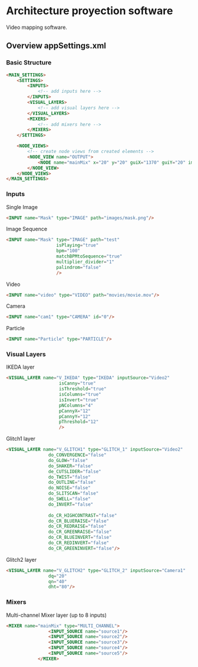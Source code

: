 Architecture proyection software
================================

Video mapping software.


Overview appSettings.xml
------------------------

### Basic Structure

```html
<MAIN_SETTINGS>
    <SETTINGS>
        <INPUTS>
            <!-- add inputs here -->
        </INPUTS>
        <VISUAL_LAYERS>
            <!-- add visual layers here --> 
        </VISUAL_LAYERS>
        <MIXERS>
        	<!-- add mixers here --> 
        </MIXERS>
    </SETTINGS>

    <NODE_VIEWS>
    	<!-- create node views from created elements --> 
        <NODE_VIEW name="OUTPUT">
            <NODE name="mainMix" x="20" y="20" guiX="1370" guiY="20" imageScale="1.35" guiWidth="200" />
        </NODE_VIEW>
    </NODE_VIEWS>
</MAIN_SETTINGS>
```

### Inputs

Single Image
```html
<INPUT name="Mask" type="IMAGE" path="images/mask.png"/>
```

Image Sequence
```html
<INPUT name="Mask" type="IMAGE" path="test"
                   isPlaying="true" 
                   bpm="100" 
                   matchBPMtoSequence="true" 
                   multiplier_divider="1"
                   palindrom="false"
                   />
```

Video
```html
<INPUT name="video" type="VIDEO" path="movies/movie.mov"/>
```

Camera
```html
<INPUT name="cam1" type="CAMERA" id="0"/>
```

Particle
```html
<INPUT name="Particle" type="PARTICLE"/>
```

### Visual Layers

IKEDA layer
```html
<VISUAL_LAYER name="V_IKEDA" type="IKEDA" inputSource="Video2"
                    isCanny="true" 
                    isThreshold="true" 
                    isColumns="true" 
                    isInvert="true"
                    pNColumns="4"
                    pCannyX="12"
                    pCannyY="12"
                    pThreshold="12"
                    />
```

Glitch1 layer
```html
<VISUAL_LAYER name="V_GLITCH1" type="GLITCH_1" inputSource="Video2"
                do_CONVERGENCE="false"
                do_GLOW="false"
                do_SHAKER="false"
                de_CUTSLIDER="false"
                do_TWIST="false"
                do_OUTLINE="false"
                do_NOISE="false"
                do_SLITSCAN="false"
                do_SWELL="false"
                do_INVERT="false"
                
                do_CR_HIGHCONTRAST="false"
                do_CR_BLUERAISE="false"
                do_CR_REDRAISE="false"
                do_CR_GREENRAISE="false"
                do_CR_BLUEINVERT="false"
                do_CR_REDINVERT="false"
                do_CR_GREENINVERT="false"/>
```

Glitch2 layer
```html
<VISUAL_LAYER name="V_GLITCH2" type="GLITCH_2" inputSource="Camera1"
                dq="20"
                qn="40"
                dht="80"/>
```

### Mixers

Multi-channel Mixer layer (up to 8 inputs)
```html
<MIXER name="mainMix" type="MULTI_CHANNEL">
                <INPUT_SOURCE name="source1"/>
                <INPUT_SOURCE name="source2"/>
                <INPUT_SOURCE name="source3"/>
                <INPUT_SOURCE name="source4"/>
                <INPUT_SOURCE name="source5"/>
            </MIXER>
```            
            